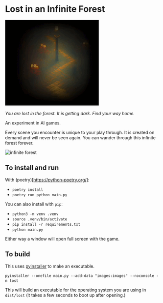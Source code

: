 # Lost in an Infinite Forest

![lost in the forest](./thumbgif.gif)

_You are lost in the forest.  It is getting dark.  Find your way home._

An experiment in AI games.

Every scene you encounter is unique to your play through.  It is created on demand and will never be seen again.  You can wander through this infinite forest forever.

![infinite forest](./grid.png)

## To install and run

With (poetry)[https://python-poetry.org/]:

- `poetry install`
- `poetry run python main.py`

You can also install with `pip`:

- `python3 -m venv .venv`
- `source .venv/bin/activate`
- `pip install -r requirements.txt`
- `python main.py`

Either way a window will open full screen with the game.

## To build

This uses [pyinstaller](https://pypi.org/project/pyinstaller/) to make an executable.

    pyinstaller --onefile main.py --add-data "images:images" --noconsole -n lost

This will build an executable for the operating system you are using in `dist/lost` (it takes a few seconds to boot up after opening.)
